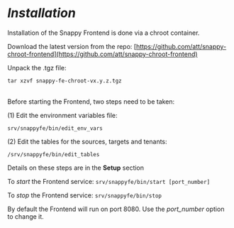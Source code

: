 
  
# *Installation*

Installation of the Snappy Frontend is done via a chroot container.

Download the latest version from the repo:  [https://github.com/att/snappy-chroot-frontend](https://github.com/att/snappy-chroot-frontend)

Unpack the .tgz file:
```
tar xzvf snappy-fe-chroot-vx.y.z.tgz
```
<br>
Before starting the Frontend, two steps need to be taken:

(1) Edit the environment variables file:

```
srv/snappyfe/bin/edit_env_vars
```

(2) Edit the tables for the sources, targets and tenants:
```
/srv/snappyfe/bin/edit_tables
```
Details on these steps are in the **Setup** section


To *start* the Frontend service: ```srv/snappyfe/bin/start [port_number]  ```

To *stop* the Frontend service: ```srv/snappyfe/bin/stop```

By default the Frontend will run on port 8080.  Use the *port_number* option to change it.


